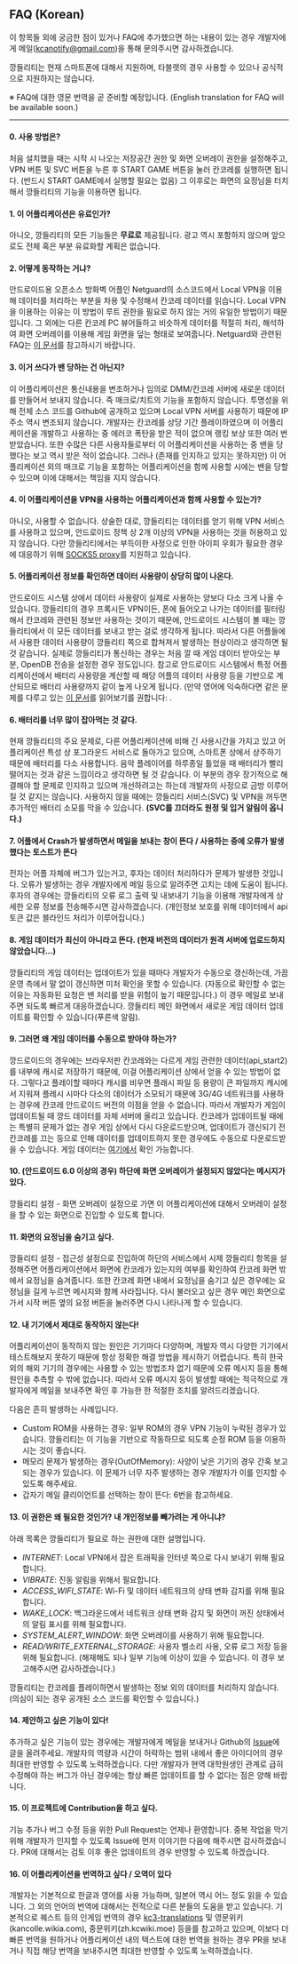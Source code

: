 ## FAQ (Korean)

이 항목들 외에 궁금한 점이 있거나 FAQ에 추가했으면 하는 내용이 있는 경우 개발자에게 메일(kcanotify@gmail.com)을 통해 문의주시면 감사하겠습니다.

깡들리티는 현재 스마트폰에 대해서 지원하며, 타블렛의 경우 사용할 수 있으나 공식적으로 지원하지는 않습니다.

※ FAQ에 대한 영문 번역을 곧 준비할 예정입니다. (English translation for FAQ will be available soon.)

---

#### 0. 사용 방법은?
처음 설치했을 때는 시작 시 나오는 저장공간 권한 및 화면 오버레이 권한을 설정해주고, VPN 버튼 및 SVC 버튼을 누른 후 START GAME 버튼을 눌러 칸코레를 실행하면 됩니다. (반드시 START GAME에서 실행할 필요는 없음) 그 이후로는 화면의 요정님을 터치해서 깡들리티의 기능을 이용하면 됩니다.

#### 1. 이 어플리케이션은 유료인가?
아니오, 깡들리티의 모든 기능들은 **무료로** 제공됩니다. 광고 역시 포함하지 않으며 앞으로도 전체 혹은 부분 유료화할 계획은 없습니다. 

#### 2. 어떻게 동작하는 거냐?
안드로이드용 오픈소스 방화벽 어플인 Netguard의 소스코드에서 Local VPN을 이용해 데이터를 처리하는 부분을 차용 및 수정해서 칸코레 데이터를 읽습니다. Local VPN을 이용하는 이유는 이 방법이 루트 권한을 필요로 하지 않는 거의 유일한 방법이기 때문입니다. 그 외에는 다른 칸코레 PC 뷰어들하고 비슷하게 데이터를 적절히 처리, 해석하여 화면 오버레이를 이용해 게임 화면을 덮는 형태로 보여줍니다. Netguard와 관련된 FAQ는 [이 문서](https://github.com/M66B/NetGuard/blob/master/FAQ.md)를 참고하시기 바랍니다.

#### 3. 이거 쓰다가 밴 당하는 건 아닌지?
이 어플리케이션은 통신내용을 변조하거나 임의로 DMM/칸코레 서버에 새로운 데이터를 만들어서 보내지 않습니다. 즉 매크로/치트의 기능을 포함하지 않습니다. 투명성을 위해 전체 소스 코드를 Github에 공개하고 있으며 Local VPN 서버를 사용하기 때문에 IP 주소 역시 변조되지 않습니다. 개발자는 칸코레를 상당 기간 플레이하였으며 이 어플리케이션을 개발하고 사용하는 중 에러코 폭탄을 받은 적이 없으며 랭킹 보상 또한 여러 번 받았습니다. 또한 수많은 다른 사용자들로부터 이 어플리케이션을 사용하는 중 밴을 당했다는 보고 역시 받은 적이 없습니다. 그러나 (존재를 인지하고 있지는 못하지만) 이 어플리케이션 외의 매크로 기능을 포함하는 어플리케이션을 함께 사용할 시에는 밴을 당할 수 있으며 이에 대해서는 책임을 지지 않습니다.

#### 4. 이 어플리케이션을 VPN을 사용하는 어플리케이션과 함께 사용할 수 있는가?
아니오, 사용할 수 없습니다. 상술한 대로, 깡들리티는 데이터를 얻기 위해 VPN 서비스를 사용하고 있으며, 안드로이드 정책 상 2개 이상의 VPN을 사용하는 것을 허용하고 있지 않습니다. 다만 깡들리티에서는 부득이한 사정으로 인한 아이피 우회가 필요한 경우에 대응하기 위해 [SOCKS5 proxy](https://en.wikipedia.org/wiki/SOCKS)를 지원하고 있습니다. 

#### 5. 어플리케이션 정보를 확인하면 데이터 사용량이 상당히 많이 나온다.
안드로이드 시스템 상에서 데이터 사용량이 실제로 사용하는 양보다 다소 크게 나올 수 있습니다. 
깡들리티의 경우 프록시든 VPN이든, 폰에 들어오고 나가는 데이터를 필터링해서 칸코레와 관련된 정보만 사용하는 것이기 때문에, 안드로이드 시스템이 볼 때는 깡들리티에서 이 모든 데이터를 보내고 받는 걸로 생각하게 됩니다. 따라서 다른 어플들에서 사용한 데이터 사용량이 깡들리티 쪽으로 합쳐져서 발생하는 현상이라고 생각하면 될 것 같습니다. 실제로 깡들리티가 통신하는 경우는 처음 깔 때 게임 데이터 받아오는 부분, OpenDB 전송을 설정한 경우 정도입니다. 참고로 안드로이드 시스템에서 특정 어플리케이션에서 배터리 사용량을 계산할 때 해당 어플의 데이터 사용량 등을 기반으로 계산되므로 배터리 사용량까지 같이 높게 나오게 됩니다. (만약 영어에 익숙하다면 같은 문제를 다루고 있는 [이 문서](https://kb.adguard.com/index.php?/Knowledgebase/Article/View/50/0/adguard-for-android-battery-and-traffic-consumption-issues)를 읽어보기를 권합니다: . 

#### 6. 배터리를 너무 많이 잡아먹는 것 같다.
현재 깡들리티의 주요 문제로, 다른 어플리케이션에 비해 긴 사용시간을 가지고 있고 어플리케이션 특성 상 포그라운드 서비스로 돌아가고 있으며, 스마트폰 상에서 상주하기 때문에 배터리를 다소 사용합니다. 음악 플레이어를 하루종일 틀었을 때 배터리가 빨리 떨어지는 것과 같은 느낌이라고 생각하면 될 것 같습니다. 이 부분의 경우 장기적으로 해결해야 할 문제로 인지하고 있으며 개선하려고는 하는데 개발자의 사정으로 금방 이루어질 것 같지는 않습니다. 사용하지 않을 때에는 깡들리티 서비스(SVC) 및 VPN을 꺼두면 추가적인 배터리 소모를 막을 수 있습니다. **(SVC를 끄더라도 원정 및 입거 알림이 옵니다.)**

#### 7. 어플에서 Crash가 발생하면서 메일을 보내는 창이 뜬다 / 사용하는 중에 오류가 발생했다는 토스트가 뜬다
전자는 어플 자체에 버그가 있는거고, 후자는 데이터 처리하다가 문제가 발생한 것입니다. 오류가 발생하는 경우 개발자에게 메일 등으로 알려주면 고치는 데에 도움이 됩니다. 후자의 경우에는 깡들리티의 오류 로그 출력 및 내보내기 기능을 이용해 개발자에게 상세한 오류 정보를 전송해주시면 감사하겠습니다. (개인정보 보호를 위해 데이터에서 api 토큰 값은 블라인드 처리가 이루어집니다.)

#### 8. 게임 데이터가 최신이 아니라고 뜬다. (현재 버전의 데이터가 원격 서버에 업로드하지 않았습니다...)
깡들리티의 게임 데이터는 업데이트가 있을 때마다 개발자가 수동으로 갱신하는데, 가끔 운영 측에서 말 없이 갱신하면 미처 확인을 못할 수 있습니다. (자동으로 확인할 수 없는 이유는 자동화된 요청은 밴 처리를 받을 위험이 높기 때문입니다.) 이 경우 메일로 보내주면 되도록 빠르게 대응하겠습니다. 깡들리티 메인 화면에서 새로운 게임 데이터 업데이트를 확인할 수 있습니다(푸른색 알림).

#### 9. 그러면 왜 게임 데이터를 수동으로 받아야 하는가?
깡드로이드의 경우에는 브라우저판 칸코레와는 다르게 게임 관련한 데이터(api_start2)를 내부에 캐시로 저장하기 때문에, 이걸 어플리케이션 상에서 얻을 수 있는 방법이 없다. 그렇다고 플레이할 때마다 캐시를 비우면 플래시 파일 등 용량이 큰 파일까지 캐시에서 지워져 플레시 시마다 다소의 데이터가 소모되기 때문에 3G/4G 네트워크를 사용하는 경우에 칸코레 안드로이드 버전의 이점을 얻을 수 없습니다. 따라서 개발자가 게임이 업데이트될 때 깡드 데이터를 자체 서버에 올리고 있습니다. 칸코레가 업데이트될 때에는 특별히 문제가 없는 경우 게임 상에서 다시 다운로드받으며, 업데이트가 갱신되기 전 칸코레를 끄는 등으로 인해 데이터를 업데이트하지 못한 경우에도 수동으로 다운로드받을 수 있습니다. 게임 데이터는 [여기에서](https://github.com/antest1/kcanotify/blob/master/app/src/main/assets/api_start2) 확인 가능합니다.

#### 10. (안드로이드 6.0 이상의 경우) 하단에 화면 오버레이가 설정되지 않았다는 메시지가 있다.
깡들리티 설정 - 화면 오버레이 설정으로 가면 이 어플리케이션에 대해서 오버레이 설정을 할 수 있는 화면으로 진입할 수 있도록 합니다.

#### 11. 화면의 요정님을 숨기고 싶다.
깡들리티 설정 - 접근성 설정으로 진입하여 하단의 서비스에서 시제 깡들리티 항목을 설정해주면 어플리케이션에서 화면에 칸코레가 있는지의 여부를 확인하여 칸코레 화면 밖에서 요정님을 숨겨줍니다. 또한 칸코레 화면 내에서 요정님을 숨기고 싶은 경우에는 요정님을 길게 누르면 메시지와 함께 사라집니다. 다시 불러오고 싶은 경우 메인 화면으로 가서 시작 버튼 옆의 요정 버튼을 눌러주면 다시 나타나게 할 수 있습니다.

#### 12. 내 기기에서 제대로 동작하지 않는다!
어플리케이션이 동작하지 않는 원인은 기기마다 다양하며, 개발자 역시 다양한 기기에서 테스트해보지 못하기 때문에 항상 정확한 해결 방법을 제시하기 어렵습니다. 특히 한국 외의 해외 기기의 경우에는 사용할 수 있는 방법조차 없기 때문에 오류 메시지 등을 통해 원인을 추측할 수 밖에 없습니다. 따라서 오류 메시지 등이 발생할 때에는 적극적으로 개발자에게 메일을 보내주면 확인 후 가능한 한 적절한 조치를 알려드리겠습니다. 

다음은 흔히 발생하는 사례입니다. 
- Custom ROM을 사용하는 경우: 일부 ROM의 경우 VPN 기능이 누락된 경우가 있습니다. 깡들리티는 이 기능을 기반으로 작동하므로 되도록 순정 ROM 등을 이용하시는 것이 좋습니다.
- 메모리 문제가 발생하는 경우(OutOfMemory): 사양이 낮은 기기의 경우 간혹 보고되는 경우가 있습니다. 이 문제가 너무 자주 발생하는 경우 개발자가 이를 인지할 수 있도록 해주세요.
- 갑자기 메일 클리이언트를 선택하는 창이 뜬다: 6번을 참고하세요.

#### 13. 이 권한은 왜 필요한 것인가? 내 개인정보를 빼가려는 게 아니냐?
아래 목록은 깡들리티가 필요로 하는 권한에 대한 설명입니다.
- *INTERNET*: Local VPN에서 잡은 트래픽을 인터넷 쪽으로 다시 보내기 위해 필요합니다.
- *VIBRATE*: 진동 알림을 위해서 필요합니다.
- *ACCESS_WIFI_STATE*: Wi-Fi 및 데이터 네트워크의 상태 변화 감지를 위해 필요합니다.
- *WAKE_LOCK*: 백그라운드에서 네트워크 상태 변화 감지 및 화면이 꺼진 상태에서의 알림 표시를 위해 필요합니다.
- *SYSTEM_ALERT_WINDOW*: 화면 오버레이를 사용하기 위해 필요합니다.
- *READ/WRITE_EXTERNAL_STORAGE*: 사용자 벨소리 사용, 오류 로그 저장 등을 위해 필요합니다. (해재해도 되나 일부 기능에 이상이 있을 수 있습니다. 이 경우 보고해주시면 감사하겠습니다.)

깡들리티는 칸코레를 플레이하면서 발생하는 정보 외의 데이터를 처리하지 않습니다. (의심이 되는 경우 공개된 소스 코드를 확인할 수 있습니다.)

#### 14. 제안하고 싶은 기능이 있다! 
추가하고 싶은 기능이 있는 경우에는 개발자에게 메일을 보내거나 Github의 [Issue](https://github.com/antest1/kcanotify/issues)에 글을 올려주세요. 개발자의 역량과 시간이 허락하는 범위 내에서 좋은 아이디어의 경우 최대한 반영할 수 있도록 노력하겠습니다. 다만 개발자가 현역 대학원생인 관계로 급히 수정해야 하는 버그가 아닌 경우에는 항상 빠른 업데이트를 할 수 없다는 점은 양해 바랍니다.

#### 15. 이 프로젝트에 Contribution을 하고 싶다.
기능 추가나 버그 수정 등을 위한 Pull Request는 언제나 환영합니다. 중복 작업을 막기 위해 개발자가 인지할 수 있도록 Issue에 먼저 이야기한 다음에 해주시면 감사하겠습니다. PR에 대해서는 검토 이후 좋은 업데이트의 경우 반영할 수 있도록 하겠습니다.

#### 16. 이 어플리케이션을 번역하고 싶다 / 오역이 있다
개발자는 기본적으로 한글과 영어를 사용 가능하며, 일본어 역시 어느 정도 읽을 수 있습니다. 그 외의 언어의 번역에 대해서는 전적으로 다른 분들의 도움을 받고 있습니다.
기본적으로 퀘스트 등의 인게임 번역의 경우 [kc3-translations](https://github.com/KC3Kai/kc3-translations) 및 영문위키(kancolle.wikia.com), 중문위키(zh.kcwiki.moe) 등을를 참고하고 있으며, 이보다 더 빠른 번역을 원하거나 어플리케이션 내의 텍스트에 대한 번역을 원하는 경우 PR을 보내거나 직접 해당 번역을 보내주시면 최대한 반영할 수 있도록 노력하겠습니다.
